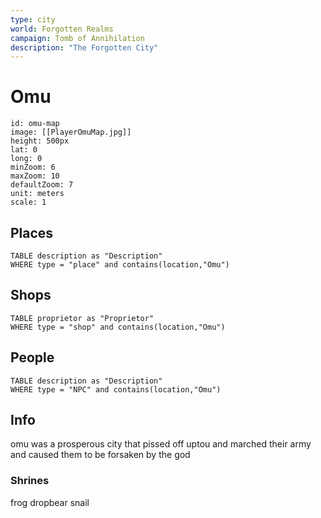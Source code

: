 ```yaml
---
type: city
world: Forgotten Realms
campaign: Tomb of Annihilation
description: "The Forgotten City"
---
```


# Omu

```leaflet 
id: omu-map 
image: [[PlayerOmuMap.jpg]] 
height: 500px 
lat: 0 
long: 0 
minZoom: 6 
maxZoom: 10 
defaultZoom: 7 
unit: meters 
scale: 1 
```

## Places
```dataview
TABLE description as "Description"
WHERE type = "place" and contains(location,"Omu")
```

## Shops
```dataview
TABLE proprietor as "Proprietor"
WHERE type = "shop" and contains(location,"Omu")
```

## People
```dataview
TABLE description as "Description"
WHERE type = "NPC" and contains(location,"Omu")
```


## Info 
omu was a prosperous city that pissed off uptou and marched their army and caused them to be forsaken by the god


### Shrines
frog
dropbear
snail 